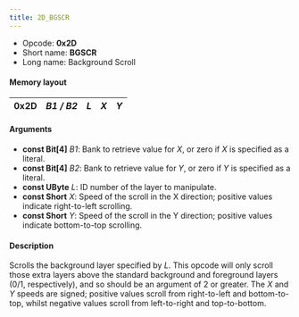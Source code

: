 ```yaml
---
title: 2D_BGSCR
---
```


-   Opcode: **0x2D**
-   Short name: **BGSCR**
-   Long name: Background Scroll

#### Memory layout

| 0x2D | *B1 / B2* | *L* | *X* | *Y* |
|------|-----------|-----|-----|-----|

#### Arguments

-   **const Bit\[4\]** *B1*: Bank to retrieve value for *X*, or zero if *X* is specified as a literal.
-   **const Bit\[4\]** *B2*: Bank to retrieve value for *Y*, or zero if *Y* is specified as a literal.
-   **const UByte** *L*: ID number of the layer to manipulate.
-   **const Short** *X*: Speed of the scroll in the X direction; positive values indicate right-to-left scrolling.
-   **const Short** *Y*: Speed of the scroll in the Y direction; positive values indicate bottom-to-top scrolling.

#### Description

Scrolls the background layer specified by *L*. This opcode will only scroll those extra layers above the standard background and foreground layers (0/1, respectively), and so should be an argument of 2 or greater. The *X* and *Y* speeds are signed; positive values scroll from right-to-left and bottom-to-top, whilst negative values scroll from left-to-right and top-to-bottom.
